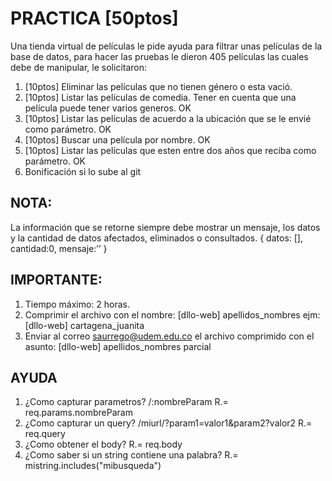 # PRACTICA [50ptos]

Una tienda virtual de películas le pide ayuda para filtrar unas películas de la base de datos, para hacer las pruebas le dieron 405 películas las cuales debe de manipular, le solicitaron:

1. [10ptos] Eliminar las películas que no tienen género o esta vació. 
2. [10ptos] Listar las películas de comedia. Tener en cuenta que una película puede tener varios generos. OK
3. [10ptos] Listar las películas de acuerdo a la ubicación que se le envié como parámetro. OK
4. [10ptos] Buscar una película por nombre. OK
5. [10ptos] Listar las películas que esten entre dos años que reciba como parámetro. OK 
6. Bonificación si lo sube al git

## NOTA:

La información que se retorne siempre debe mostrar un mensaje, los datos y la cantidad de datos afectados, eliminados o consultados.
{ datos: [], cantidad:0, mensaje:’’ }

## IMPORTANTE:

1. Tiempo máximo: 2 horas.
2. Comprimir el archivo con el nombre: [dllo-web] apellidos_nombres ejm: [dllo-web] cartagena_juanita
3. Enviar al correo saurrego@udem.edu.co el archivo comprimido con el asunto: [dllo-web] apellidos_nombres parcial

## AYUDA

1. ¿Como capturar parametros? /:nombreParam
   R.= req.params.nombreParam
2. ¿Como capturar un query? /miurl/?param1=valor1&param2?valor2
   R.= req.query
3. ¿Como obtener el body?
   R.= req.body
4. ¿Como saber si un string contiene una palabra?
   R.= mistring.includes("mibusqueda")
